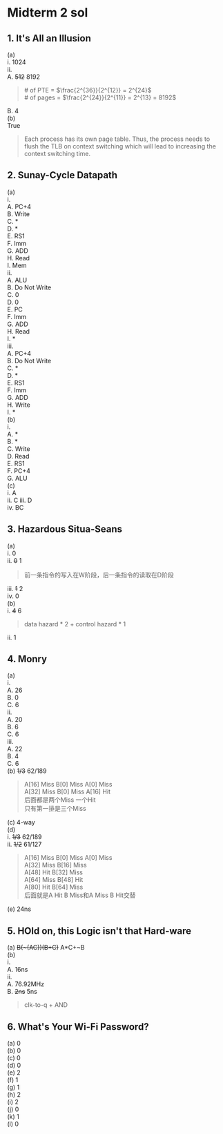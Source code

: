 # Midterm 2 sol
## 1. It's All an Illusion
(a)   
i. 1024   
ii.   
A. ~~512~~ 8192

> \# of PTE = $\frac{2^{36}}{2^{12}} = 2^{24}$  
> \# of pages = $\frac{2^{24}}{2^{11}} = 2^{13} = 8192$

B. 4    
(b)   
True

> Each process has its own page table. Thus, the process needs to flush the TLB on context switching which will lead to increasing the context switching time.



## 2. Sunay-Cycle Datapath
(a)   
i.   
A. PC+4   
B. Write   
C. *   
D. *   
E. RS1   
F. Imm   
G. ADD   
H. Read   
I. Mem   
ii.   
A. ALU   
B. Do Not Write   
C. 0   
D. 0   
E. PC   
F. Imm   
G. ADD   
H. Read   
I. *   
iii.   
A. PC+4   
B. Do Not Write   
C. *   
D. *   
E. RS1   
F. Imm   
G. ADD   
H. Write   
I. *   
(b)    
i.   
A. *   
B. *   
C. Write   
D. Read   
E. RS1   
F. PC+4  
G. ALU   
(c)   
i. A  
ii. C
iii. D   
iv. BC   

## 3. Hazardous Situa-Seans
(a)   
i. 0   
ii. ~~0~~ 1

> 前一条指令的写入在W阶段，后一条指令的读取在D阶段


iii. ~~1~~ 2   
iv. 0   
(b)    
i. ~~4~~ 6

> data hazard * 2 + control hazard * 1

ii. 1   

## 4. Monry
(a)   
i.   
A. 26   
B. 0   
C. 6   
ii.   
A. 20   
B. 6     
C. 6   
iii.    
A. 22    
B. 4   
C. 6   
(b) ~~1/3~~ 62/189

> A[16] Miss B[0] Miss A[0] Miss   
> A[32] Miss B[0] Miss A[16] Hit   
> 后面都是两个Miss 一个Hit   
> 只有第一排是三个Miss

(c) 4-way   
(d)   
i. ~~1/3~~ 62/189   
ii. ~~1/2~~ 61/127   

> A[16] Miss B[0] Miss A[0] Miss  
> A[32] Miss B[16] Miss  
> A[48] Hit B[32] Miss   
> A[64] Miss B[48] Hit  
> A[80] Hit B[64] Miss  
> 后面就是A Hit B Miss和A Miss B Hit交替

(e) 24ns   

## 5. HOld on, this Logic isn't that Hard-ware
(a) ~~B(~(AC))(B+C)~~  A*C+~B       
(b)    
i.    
A. 16ns   
ii.   
A. 76.92MHz    
B. ~~2ns~~ 5ns

> clk-to-q + AND

## 6. What's Your Wi-Fi Password?
(a) 0    
(b) 0   
(c) 0   
(d) 0    
(e) 2    
(f) 1    
(g) 1    
(h) 2    
(i) 2    
(j) 0    
(k) 1    
(l) 0   
